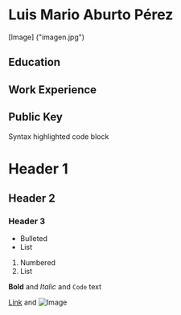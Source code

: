 # Luis Mario Aburto Pérez
[Image] ("imagen.jpg")
## Education

## Work Experience

## Public Key


Syntax highlighted code block

# Header 1
## Header 2
### Header 3

- Bulleted
- List

1. Numbered
2. List

**Bold** and _Italic_ and `Code` text

[Link](url) and ![Image](src)
